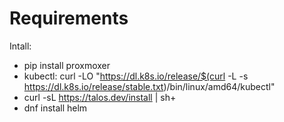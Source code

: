 # Requirements
Intall:
+ pip install proxmoxer
+ kubectl: curl -LO "https://dl.k8s.io/release/$(curl -L -s https://dl.k8s.io/release/stable.txt)/bin/linux/amd64/kubectl"
+ curl -sL https://talos.dev/install | sh+
+ dnf install helm
